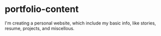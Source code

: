 # portfolio-content

I'm creating a personal website, which include my basic info, like stories, resume, projects, and miscellous.
